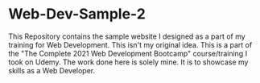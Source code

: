 # Web-Dev-Sample-2
This Repository contains the sample website I designed as a part of my training for Web Development.
This isn't my original idea. This is a part of the "The Complete 2021 Web Development Bootcamp" course/training I took on Udemy. The work done here is solely mine. It is to showcase my skills as a Web Developer.

